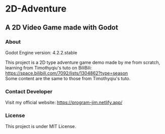 # 2D-Adventure
## A 2D Video Game made with Godot

### About
Godot Engine version: 4.2.2.stable <br>

This project is a 2D type adventure game demo made by me from scratch, <br>
learning from Timothyqiu's tuto on BiliBili: <https://space.bilibili.com/7092/lists/1304862?type=season> <br>
Some content are the same to those from Timothyqiu's tuto.

### Contact Developer
Visit my official website: <https://program-jim.netlify.app/>

### License
This project is under MIT License.
